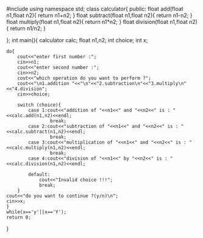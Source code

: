 #include<iostream>
using namespace std;
class calculator{
	public:
		float add(float n1,float n2){
			return n1+n2;
		}
		float subtract(float n1,float n2){
			return n1-n2;
		}
		float multiply(float n1,float n2){
			return n1*n2;
		}
		float division(float n1,float n2){
			return n1/n2;
		}
		
};
int main(){
	calculator calc; 
	float n1,n2;
	int choice;
	int x;
	
	do{
		cout<<"enter first number :";
		cin>>n1;
		cout<<"enter second number :";
		cin>>n2;
		cout<<"which operation do you want to perform ?";
		cout<<"\n1.addition "<<"\n"<<"2.subtraction\n"<<"3.multiply\n"<<"4.division";
		cin>>choice;
		
		switch (choice){
			case 1:cout<<"addition of "<<n1<<" and "<<n2<<" is : "<<calc.add(n1,n2)<<endl;
                    break;
            case 2:cout<<"subtraction of "<<n1<<" and "<<n2<<" is : "<<calc.subtract(n1,n2)<<endl;			
			        break;
			case 3:cout<<"multiplication of "<<n1<<" and "<<n2<<" is : "<<calc.multiply(n1,n2)<<endl;
			        break;
			case 4:cout<<"division of "<<n1<<" by "<<n2<<" is : "<<calc.division(n1,n2)<<endl;
			
			default:
				cout<<"Invalid choice !!!";
				break;
		}
	cout<<"do you want to continue ?(y/n)\n";
	cin>>x;
	}
	while(x=='y'||x=='Y');
	return 0;
}
